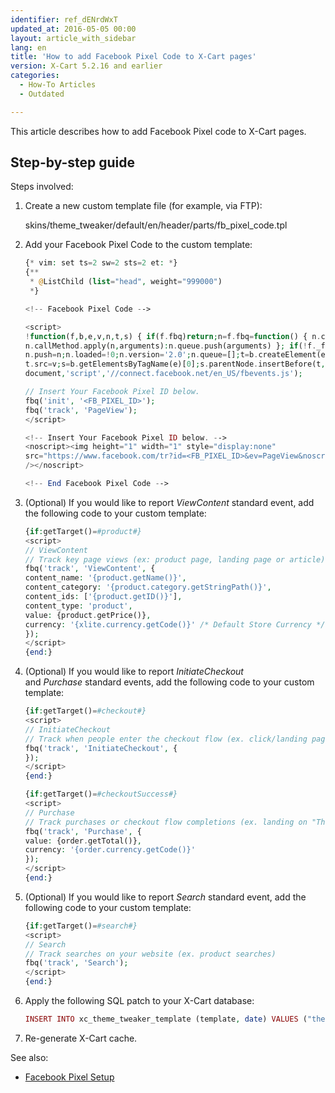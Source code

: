 ```yaml
---
identifier: ref_dENrdWxT
updated_at: 2016-05-05 00:00
layout: article_with_sidebar
lang: en
title: 'How to add Facebook Pixel Сode to X-Cart pages'
version: X-Cart 5.2.16 and earlier
categories:
  - How-To Articles
  - Outdated

---
```


This article describes how to add Facebook Pixel code to X-Cart pages.

## Step-by-step guide

Steps involved:

1.  Create a new custom template file (for example, via FTP):

    skins/theme_tweaker/default/en/header/parts/fb_pixel_code.tpl

2.  Add your Facebook Pixel Сode to the custom template:

    ```php
    {* vim: set ts=2 sw=2 sts=2 et: *}
    {**
     * @ListChild (list="head", weight="999000")
     *}

    <!-- Facebook Pixel Code -->

    <script>
    !function(f,b,e,v,n,t,s) { if(f.fbq)return;n=f.fbq=function() { n.callMethod?
    n.callMethod.apply(n,arguments):n.queue.push(arguments) }; if(!f._fbq)f._fbq=n;
    n.push=n;n.loaded=!0;n.version='2.0';n.queue=[];t=b.createElement(e);t.async=!0;
    t.src=v;s=b.getElementsByTagName(e)[0];s.parentNode.insertBefore(t,s) } (window,
    document,'script','//connect.facebook.net/en_US/fbevents.js');

    // Insert Your Facebook Pixel ID below. 
    fbq('init', '<FB_PIXEL_ID>');
    fbq('track', 'PageView');
    </script>

    <!-- Insert Your Facebook Pixel ID below. --> 
    <noscript><img height="1" width="1" style="display:none"
    src="https://www.facebook.com/tr?id=<FB_PIXEL_ID>&ev=PageView&noscript=1"
    /></noscript>

    <!-- End Facebook Pixel Code -->
    ```

3.  (Optional) If you would like to report _ViewContent_ standard event, add the following code to your custom template:

    ```php
    {if:getTarget()=#product#}
    <script>
    // ViewContent
    // Track key page views (ex: product page, landing page or article)
    fbq('track', 'ViewContent', {
    content_name: '{product.getName()}',
    content_category: '{product.category.getStringPath()}',
    content_ids: ['{product.getID()}'],
    content_type: 'product',
    value: {product.getPrice()},
    currency: '{xlite.currency.getCode()}' /* Default Store Currency */
    });
    </script>
    {end:}
    ```

4.  (Optional) If you would like to report _InitiateCheckout_ and _Purchase_ standard events, add the following code to your custom template:

    ```php
    {if:getTarget()=#checkout#}
    <script>
    // InitiateCheckout
    // Track when people enter the checkout flow (ex. click/landing page on checkout button)
    fbq('track', 'InitiateCheckout', {
    });
    </script>
    {end:}

    {if:getTarget()=#checkoutSuccess#}
    <script>
    // Purchase
    // Track purchases or checkout flow completions (ex. landing on "Thank You" or confirmation page)
    fbq('track', 'Purchase', {
    value: {order.getTotal()},
    currency: '{order.currency.getCode()}'
    });
    </script>
    {end:}
    ```

5.  (Optional) If you would like to report _Search_ standard event, add the following code to your custom template:

    ```php
    {if:getTarget()=#search#}
    <script>
    // Search
    // Track searches on your website (ex. product searches)
    fbq('track', 'Search');
    </script>
    {end:}
    ```

6.  Apply the following SQL patch to your X-Cart database:

    ```php
    INSERT INTO xc_theme_tweaker_template (template, date) VALUES ("theme_tweaker/default/en/header/parts/fb_pixel_code.tpl", UNIX_TIMESTAMP());
    ```

7.  Re-generate X-Cart cache.

See also:

*   [Facebook Pixel Setup](https://developers.facebook.com/docs/marketing-api/facebook-pixel/v2.5)
